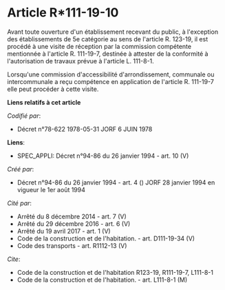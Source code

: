 # Article R*111-19-10

Avant toute ouverture d'un établissement recevant du public, à l'exception des établissements de 5e catégorie au sens de
l'article R. 123-19, il est procédé à une visite de réception par la commission compétente mentionnée à l'article R.
111-19-7, destinée à attester de la conformité à l'autorisation de travaux prévue à l'article L. 111-8-1.

Lorsqu'une commission d'accessibilité d'arrondissement, communale ou intercommunale a reçu compétence en application de
l'article R. 111-19-7 elle peut procéder à cette visite.

**Liens relatifs à cet article**

_Codifié par_:

  - Décret n°78-622 1978-05-31 JORF 6 JUIN 1978

**Liens**:

  - SPEC_APPLI: Décret n°94-86 du 26 janvier 1994 - art. 10 (V)

_Créé par_:

  - Décret n°94-86 du 26 janvier 1994 - art. 4 () JORF 28 janvier 1994 en vigueur le 1er août 1994

_Cité par_:

  - Arrêté du 8 décembre 2014 - art. 7 (V)
  - Arrêté du 29 décembre 2016 - art. 6 (V)
  - Arrêté du 19 avril 2017 - art. 1 (V)
  - Code de la construction et de l'habitation. - art. D111-19-34 (V)
  - Code des transports - art. R1112-13 (V)

_Cite_:

  - Code de la construction et de l'habitation R123-19, R111-19-7, L111-8-1
  - Code de la construction et de l'habitation. - art. L111-8-1 (M)
